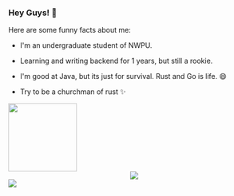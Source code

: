 ### Hey Guys! 👋

Here are some funny facts about me:

- I'm an undergraduate student of NWPU.

- Learning and writing backend for 1 years, but still a rookie.

- I'm good at Java, but its just for survival. Rust and Go is life. 😄

- Try to be a churchman of rust ✨ 

<!--
**FaustProMaxPX/FaustProMaxPX** is a ✨ _special_ ✨ repository because its `README.md` (this file) appears on your GitHub profile.

Here are some ideas to get you started:

- 🔭 I’m currently working on ...
- 🌱 I’m currently learning ...
- 👯 I’m looking to collaborate on ...
- 🤔 I’m looking for help with ...
- 💬 Ask me about ...
- 📫 How to reach me: ...
- 😄 Pronouns: ...
- ⚡ Fun fact: ...
-->
<div align="left"> <img height="137px" src="http://github-profile-summary-cards.vercel.app/api/cards/profile-details?username=FaustProMaxPX&theme=nord_light" /> </div>

<div align="center"> <img src="http://github-profile-summary-cards.vercel.app/api/cards/most-commit-language?username=FaustProMaxPX&theme=nord_light&exclude=HTML,CSS" /> </div>

<div> <img src="http://github-profile-summary-cards.vercel.app/api/cards/stats?username=FaustProMaxPX&theme=nord_light"> </div>
